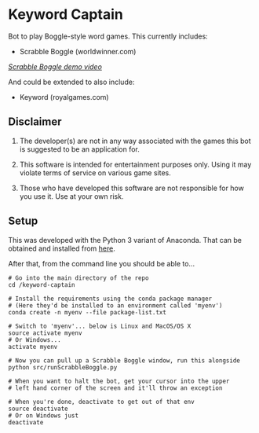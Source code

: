 # Keyword Captain

Bot to play Boggle-style word games. This currently includes:
- Scrabble Boggle (worldwinner.com)

*[Scrabble Boggle demo video](https://youtu.be/qKwM-4fLsbo)*

And could be extended to also include:
- Keyword (royalgames.com)

## Disclaimer

1. The developer(s) are not in any way associated with the games this bot is suggested to be an application for.

2. This software is intended for entertainment purposes only. Using it may violate terms of service on various game sites.

3. Those who have developed this software are not responsible for how you use it. Use at your own risk.

## Setup

This was developed with the Python 3 variant of Anaconda. That can be obtained and installed from [here](https://www.continuum.io/downloads).

After that, from the command line you should be able to...

```
# Go into the main directory of the repo
cd /keyword-captain

# Install the requirements using the conda package manager
# (Here they'd be installed to an environment called 'myenv')
conda create -n myenv --file package-list.txt

# Switch to 'myenv'... below is Linux and MacOS/OS X
source activate myenv
# Or Windows...
activate myenv

# Now you can pull up a Scrabble Boggle window, run this alongside
python src/runScrabbleBoggle.py

# When you want to halt the bot, get your cursor into the upper
# left hand corner of the screen and it'll throw an exception

# When you're done, deactivate to get out of that env
source deactivate
# Or on Windows just
deactivate
```
